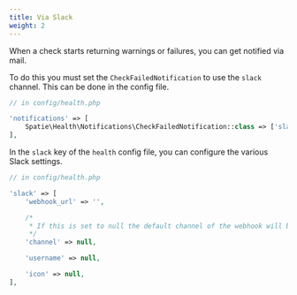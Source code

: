 ```yaml
---
title: Via Slack
weight: 2
---
```


When a check starts returning warnings or failures, you can get notified via mail.

To do this you must set the `CheckFailedNotification` to use the `slack` channel. This can be done in the config file.

```php
// in config/health.php

'notifications' => [
    Spatie\Health\Notifications\CheckFailedNotification::class => ['slack'],
],
```

In the `slack` key of the `health` config file, you can configure the various Slack settings.

```php
// in config/health.php

'slack' => [
    'webhook_url' => '',

    /*
     * If this is set to null the default channel of the webhook will be used.
     */
    'channel' => null,

    'username' => null,

    'icon' => null,
],
```
